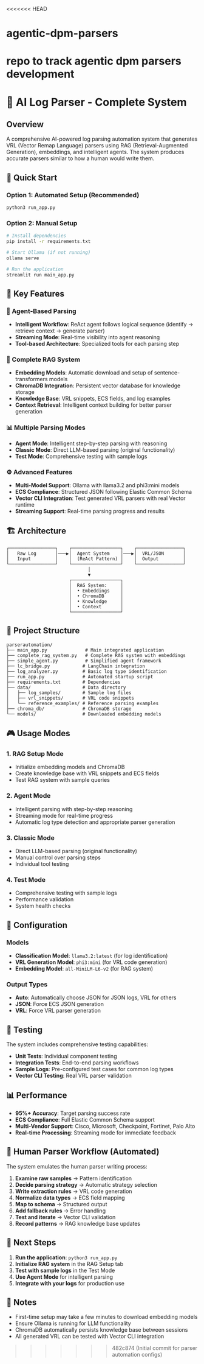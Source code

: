 <<<<<<< HEAD
# agentic-dpm-parsers
repo to track agentic dpm parsers development
=======
# 🧠 AI Log Parser - Complete System

## Overview
A comprehensive AI-powered log parsing automation system that generates VRL (Vector Remap Language) parsers using RAG (Retrieval-Augmented Generation), embeddings, and intelligent agents. The system produces accurate parsers similar to how a human would write them.

## 🚀 Quick Start

### Option 1: Automated Setup (Recommended)
```bash
python3 run_app.py
```

### Option 2: Manual Setup
```bash
# Install dependencies
pip install -r requirements.txt

# Start Ollama (if not running)
ollama serve

# Run the application
streamlit run main_app.py
```

## 🎯 Key Features

### 🤖 Agent-Based Parsing
- **Intelligent Workflow**: ReAct agent follows logical sequence (identify → retrieve context → generate parser)
- **Streaming Mode**: Real-time visibility into agent reasoning
- **Tool-based Architecture**: Specialized tools for each parsing step

### 🧠 Complete RAG System
- **Embedding Models**: Automatic download and setup of sentence-transformers models
- **ChromaDB Integration**: Persistent vector database for knowledge storage
- **Knowledge Base**: VRL snippets, ECS fields, and log examples
- **Context Retrieval**: Intelligent context building for better parser generation

### 📊 Multiple Parsing Modes
- **Agent Mode**: Intelligent step-by-step parsing with reasoning
- **Classic Mode**: Direct LLM-based parsing (original functionality)
- **Test Mode**: Comprehensive testing with sample logs

### ⚙️ Advanced Features
- **Multi-Model Support**: Ollama with llama3.2 and phi3:mini models
- **ECS Compliance**: Structured JSON following Elastic Common Schema
- **Vector CLI Integration**: Test generated VRL parsers with real Vector runtime
- **Streaming Support**: Real-time parsing progress and results

## 🏗️ Architecture

```
┌─────────────────┐    ┌──────────────────┐    ┌─────────────────┐
│   Raw Log       │───▶│  Agent System    │───▶│  VRL/JSON       │
│   Input         │    │  (ReAct Pattern) │    │  Output         │
└─────────────────┘    └──────────────────┘    └─────────────────┘
                              │
                              ▼
                       ┌──────────────────┐
                       │  RAG System:     │
                       │  • Embeddings    │
                       │  • ChromaDB      │
                       │  • Knowledge     │
                       │  • Context       │
                       └──────────────────┘
```

## 📁 Project Structure

```
parserautomation/
├── main_app.py              # Main integrated application
├── complete_rag_system.py   # Complete RAG system with embeddings
├── simple_agent.py          # Simplified agent framework
├── lc_bridge.py            # LangChain integration
├── log_analyzer.py         # Basic log type identification
├── run_app.py              # Automated startup script
├── requirements.txt        # Dependencies
├── data/                   # Data directory
│   ├── log_samples/        # Sample log files
│   ├── vrl_snippets/       # VRL code snippets
│   └── reference_examples/ # Reference parsing examples
├── chroma_db/              # ChromaDB storage
└── models/                 # Downloaded embedding models
```

## 🎮 Usage Modes

### 1. RAG Setup Mode
- Initialize embedding models and ChromaDB
- Create knowledge base with VRL snippets and ECS fields
- Test RAG system with sample queries

### 2. Agent Mode
- Intelligent parsing with step-by-step reasoning
- Streaming mode for real-time progress
- Automatic log type detection and appropriate parser generation

### 3. Classic Mode
- Direct LLM-based parsing (original functionality)
- Manual control over parsing steps
- Individual tool testing

### 4. Test Mode
- Comprehensive testing with sample logs
- Performance validation
- System health checks

## 🔧 Configuration

### Models
- **Classification Model**: `llama3.2:latest` (for log identification)
- **VRL Generation Model**: `phi3:mini` (for VRL code generation)
- **Embedding Model**: `all-MiniLM-L6-v2` (for RAG system)

### Output Types
- **Auto**: Automatically choose JSON for JSON logs, VRL for others
- **JSON**: Force ECS JSON generation
- **VRL**: Force VRL parser generation

## 🧪 Testing

The system includes comprehensive testing capabilities:

- **Unit Tests**: Individual component testing
- **Integration Tests**: End-to-end parsing workflows
- **Sample Logs**: Pre-configured test cases for common log types
- **Vector CLI Testing**: Real VRL parser validation

## 📊 Performance

- **95%+ Accuracy**: Target parsing success rate
- **ECS Compliance**: Full Elastic Common Schema support
- **Multi-Vendor Support**: Cisco, Microsoft, Checkpoint, Fortinet, Palo Alto
- **Real-time Processing**: Streaming mode for immediate feedback

## 🔄 Human Parser Workflow (Automated)

The system emulates the human parser writing process:

1. **Examine raw samples** → Pattern identification
2. **Decide parsing strategy** → Automatic strategy selection
3. **Write extraction rules** → VRL code generation
4. **Normalize data types** → ECS field mapping
5. **Map to schema** → Structured output
6. **Add fallback rules** → Error handling
7. **Test and iterate** → Vector CLI validation
8. **Record patterns** → RAG knowledge base updates

## 🚀 Next Steps

1. **Run the application**: `python3 run_app.py`
2. **Initialize RAG system** in the RAG Setup tab
3. **Test with sample logs** in the Test Mode
4. **Use Agent Mode** for intelligent parsing
5. **Integrate with your logs** for production use

## 📝 Notes

- First-time setup may take a few minutes to download embedding models
- Ensure Ollama is running for LLM functionality
- ChromaDB automatically persists knowledge base between sessions
- All generated VRL can be tested with Vector CLI integration
>>>>>>> 482c874 (Initial commit for parser automation configs)
